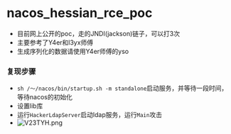 # nacos_hessian_rce_poc
- 目前网上公开的poc，走的JNDI(jackson)链子，可以打3次
- 主要参考了Y4er和l3yx师傅
- 生成序列化的数据请使用Y4er师傅的yso
### 复现步骤
- `sh /～/nacos/bin/startup.sh -m standalone`启动服务，并等待一段时间，等待nacos的初始化
- 设置lib库
- 运行`HackerLdapServer`启动ldap服务，运行`Main`攻击
- <img src="https://i.imgloc.com/2023/06/09/V23TYH.png" alt="V23TYH.png" border="0" />

